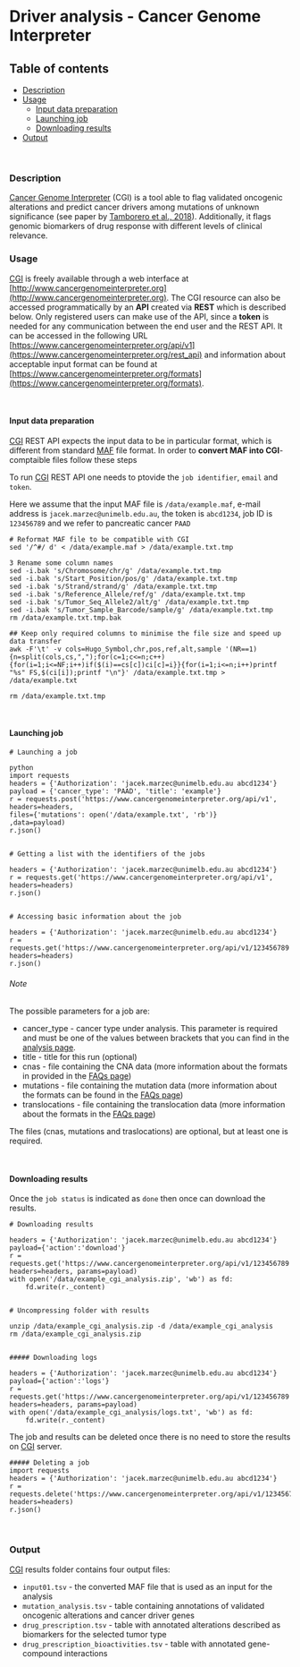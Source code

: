 # Driver analysis - Cancer Genome Interpreter

## Table of contents

<!-- vim-markdown-toc GFM -->
* [Description](#description)
* [Usage](#usage)
	* [Input data preparation](#input-data-preparation)
	* [Launching job](#launching-job)
	* [Downloading results](#downloading-results)
* [Output](#output)

<!-- vim-markdown-toc -->

<br>

### Description

[Cancer Genome Interpreter](https://www.cancergenomeinterpreter.org) (CGI) is a tool able to flag validated oncogenic alterations and predict cancer drivers among mutations of unknown significance (see paper by [Tamborero et al., 2018](https://www.ncbi.nlm.nih.gov/pubmed/29592813)). Additionally, it flags genomic biomarkers of drug response with different levels of clinical relevance.


### Usage

[CGI](https://www.cancergenomeinterpreter.org) is freely available through a web interface at [http://www.cancergenomeinterpreter.org](http://www.cancergenomeinterpreter.org). The CGI resource can also be accessed programmatically by an **API** created via **REST** which is described below. Only registered users can make use of the API, since a **token** is needed for any communication between the end user and the REST API. It can be accessed in the following URL [https://www.cancergenomeinterpreter.org/api/v1](https://www.cancergenomeinterpreter.org/rest_api) and information about acceptable input format can be found at [https://www.cancergenomeinterpreter.org/formats](https://www.cancergenomeinterpreter.org/formats).

<br /> 

#### Input data preparation

[CGI](https://www.cancergenomeinterpreter.org/api/v1) REST API expects the input data to be in particular format, which is different from standard [MAF](https://software.broadinstitute.org/software/igv/MutationAnnotationFormat) file format. In order to **convert MAF into CGI**-comptaible files follow these steps

To run [CGI](https://www.cancergenomeinterpreter.org/api/v1) REST API one needs to ptovide the `job identifier`, `email` and `token`.

Here we assume that the input MAF file is `/data/example.maf`, e-mail address is `jacek.marzec@unimelb.edu.au`, the token is `abcd1234`, job ID is `123456789` and we refer to pancreatic cancer `PAAD`

```
# Reformat MAF file to be compatible with CGI
sed '/^#/ d' < /data/example.maf > /data/example.txt.tmp

3 Rename some column names
sed -i.bak 's/Chromosome/chr/g' /data/example.txt.tmp
sed -i.bak 's/Start_Position/pos/g' /data/example.txt.tmp
sed -i.bak 's/Strand/strand/g' /data/example.txt.tmp
sed -i.bak 's/Reference_Allele/ref/g' /data/example.txt.tmp
sed -i.bak 's/Tumor_Seq_Allele2/alt/g' /data/example.txt.tmp
sed -i.bak 's/Tumor_Sample_Barcode/sample/g' /data/example.txt.tmp
rm /data/example.txt.tmp.bak

## Keep only required columns to minimise the file size and speed up data transfer
awk -F'\t' -v cols=Hugo_Symbol,chr,pos,ref,alt,sample '(NR==1){n=split(cols,cs,",");for(c=1;c<=n;c++){for(i=1;i<=NF;i++)if($(i)==cs[c])ci[c]=i}}{for(i=1;i<=n;i++)printf "%s" FS,$(ci[i]);printf "\n"}' /data/example.txt.tmp > /data/example.txt

rm /data/example.txt.tmp
```

<br /> 

#### Launching job

```
# Launching a job

python
import requests
headers = {'Authorization': 'jacek.marzec@unimelb.edu.au abcd1234'}
payload = {'cancer_type': 'PAAD', 'title': 'example'}
r = requests.post('https://www.cancergenomeinterpreter.org/api/v1',
headers=headers,
files={'mutations': open('/data/example.txt', 'rb')}
,data=payload)
r.json()


# Getting a list with the identifiers of the jobs

headers = {'Authorization': 'jacek.marzec@unimelb.edu.au abcd1234'}
r = requests.get('https://www.cancergenomeinterpreter.org/api/v1', headers=headers)
r.json()


# Accessing basic information about the job

headers = {'Authorization': 'jacek.marzec@unimelb.edu.au abcd1234'}
r = requests.get('https://www.cancergenomeinterpreter.org/api/v1/123456789', headers=headers)
r.json()
```

###### Note

The possible parameters for a job are:

* cancer_type - cancer type under analysis. This parameter is required and must be one of the values between brackets that you can find in the [analysis page](https://www.cancergenomeinterpreter.org/analysis).
* title - title for this run (optional)
* cnas - file containing the CNA data (more information about the formats in provided in the [FAQs page](https://www.cancergenomeinterpreter.org/faq#q13))
* mutations - file containing the mutation data (more information about the formats can be found in the [FAQs page](https://www.cancergenomeinterpreter.org/faq#q13))
* translocations - file containing the translocation data (more information about the formats in the [FAQs page](https://www.cancergenomeinterpreter.org/faq#q13))

The files (cnas, mutations and traslocations) are optional, but at least one is required.

<br /> 

#### Downloading results

Once the `job status` is indicated as `done` then once can download the results.

```
# Downloading results

headers = {'Authorization': 'jacek.marzec@unimelb.edu.au abcd1234'}
payload={'action':'download'}
r = requests.get('https://www.cancergenomeinterpreter.org/api/v1/123456789', headers=headers, params=payload)
with open('/data/example_cgi_analysis.zip', 'wb') as fd:
    fd.write(r._content)


# Uncompressing folder with results

unzip /data/example_cgi_analysis.zip -d /data/example_cgi_analysis
rm /data/example_cgi_analysis.zip


##### Downloading logs

headers = {'Authorization': 'jacek.marzec@unimelb.edu.au abcd1234'}
payload={'action':'logs'}
r = requests.get('https://www.cancergenomeinterpreter.org/api/v1/123456789', headers=headers, params=payload)
with open('/data/example_cgi_analysis/logs.txt', 'wb') as fd:
    fd.write(r._content)
```

The job and results can be deleted once there is no need to store the results on [CGI](https://www.cancergenomeinterpreter.org/api/v1) server.

```
##### Deleting a job
import requests
headers = {'Authorization': 'jacek.marzec@unimelb.edu.au abcd1234'}
r = requests.delete('https://www.cancergenomeinterpreter.org/api/v1/123456789', headers=headers)
r.json()
```

<br />

### Output

[CGI](https://www.cancergenomeinterpreter.org/api/v1) results folder contains four output files:

* `input01.tsv` - the converted MAF file that is used as an input for the analysis
* `mutation_analysis.tsv` - table containing annotations of validated oncogenic alterations and cancer driver genes
* `drug_prescription.tsv` - table with annotated alterations described as biomarkers for the selected tumor type
* `drug_prescription_bioactivities.tsv` - table with annotated gene-compound interactions

<br />

